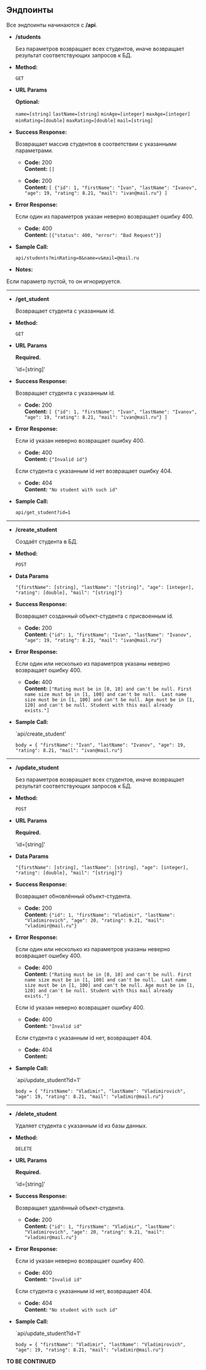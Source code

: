 **Эндпоинты**
-
Все эндпоинты начинаются с **/api**.

* **/students**

  Без параметров возвращает всех студентов, иначе возвращает результат соответствующих запросов к БД.

* **Method:**

  `GET`
  
*  **URL Params**

   **Optional:**
 
   `name=[string]`
   `lastName=[string]`
   `minAge=[integer]`
   `maxAge=[integer]`
   `minRating=[double]`
   `maxRating=[double]`
   `mail=[string]`

* **Success Response:**

  Возвращает массив студентов в соответствии с указанными параметрами.

  * **Code:** 200 <br />
    **Content:** `[]`
    
  * **Code:** 200 <br />
    **Content:**  `[
    {"id": 1,
    "firstName": "Ivan",
    "lastName": "Ivanov",
    "age": 19,
    "rating": 8.21,
    "mail": "ivan@mail.ru"}
    ]` 
 
* **Error Response:**

  Если один из параметров указан неверно возвращает ошибку 400.

  * **Code:** 400 <br />
    **Content:** `[{"status": 400,
    "error": "Bad Request"}]`

* **Sample Call:**

  `api/students?minRating=8&name=v&mail=@mail.ru`

* **Notes:**

 Если параметр пустой, то он игнорируется.
 
 ---
 
* **/get_student**

  Возвращает студента с указанным id.

* **Method:**

  `GET`
  
* **URL Params**

  **Required.**
  
   'id=[string]'

* **Success Response:**

  Возвращает студента с указанным id.
    
  * **Code:** 200 <br />
    **Content:**  `[
    {"id": 1,
    "firstName": "Ivan",
    "lastName": "Ivanov",
    "age": 19,
    "rating": 8.21,
    "mail": "ivan@mail.ru"}
    ]` 
 
* **Error Response:**

  Если id указан неверно возвращает ошибку 400.

  * **Code:** 400 <br />
    **Content:** `{"Invalid id"}`
    
  Если студента с указанным id нет возвращает ошибку 404.

  * **Code:** 404 <br />
    **Content:** `"No student with such id"`

* **Sample Call:**

  `api/get_student?id=1`
 
 ---
 
* **/create_student**

  Создаёт студента в БД.

* **Method:**

  `POST`
  
* **Data Params**

  `"{firstName": [string],
    "lastName": "[string]",
    "age": [integer],
    "rating": [double],
    "mail": "[string]"}` 

* **Success Response:**

  Возвращает созданный объект-студента с присвоенным id.

  * **Code:** 200 <br />
    **Content:**  `{"id": 1,
    "firstName": "Ivan",
    "lastName": "Ivanov",
    "age": 19,
    "rating": 8.21,
    "mail": "ivan@mail.ru"}` 
 
* **Error Response:**

  Если один или несколько из параметров указаны неверно возвращает ошибку 400.<br/>

  * **Code:** 400 <br />
    **Content:** `["Rating must be in [0, 10] and can't be null.
  First name size must be in [1, 100] and can't be null. 
  Last name size must be in [1, 100] and can't be null.
  Age must be in [1, 120] and can't be null.
  Student with this mail already exists."]`

* **Sample Call:**

  `api/create_student'
  
  `body = {
    "firstName": "Ivan",
    "lastName": "Ivanov",
    "age": 19,
    "rating": 8.21,
    "mail": "ivan@mail.ru"}`
 
 ---
  
* **/update_student**

  Без параметров возвращает всех студентов, иначе возвращает результат соответствующих запросов к БД.

* **Method:**

  `POST`
  
* **URL Params**

  **Required.**
  
   'id=[string]'
  
* **Data Params**

  `"{firstName": [string],
    "lastName": [string],
    "age": [integer],
    "rating": [double],
    "mail": "[string]"}` 

* **Success Response:**

  Возвращает обновлённый объект-студента.

  * **Code:** 200 <br />
    **Content:**  `{"id": 1,
    "firstName": "Vladimir",
    "lastName": "Vladimirovich",
    "age": 20,
    "rating": 9.21,
    "mail": "vladimir@mail.ru"}` 
 
* **Error Response:**

  Если один или несколько из параметров указаны неверно возвращает ошибку 400.<br/>
  * **Code:** 400 <br />
    **Content:** `["Rating must be in [0, 10] and can't be null.
  First name size must be in [1, 100] and can't be null. 
  Last name size must be in [1, 100] and can't be null.
  Age must be in [1, 120] and can't be null.
  Student with this mail already exists."]`
  
  Если id указан неверно возвращает ошибку 400.<br/>
  * **Code:** 400 <br />
    **Content:** `"Invalid id"`
  
  Если студента с указанным id нет, возвращает 404.
  * **Code:** 404 <br />
    **Content:**

* **Sample Call:**

  `api/update_student?id=1'
  
  `body = {
    "firstName": "Vladimir",
    "lastName": "Vladimirovich",
    "age": 19,
    "rating": 8.21,
    "mail": "vladimir@mail.ru"}`
 
 ---
   
* **/delete_student**

  Удаляет студента с указанным id из базы данных.

* **Method:**

  `DELETE`
  
* **URL Params**

  **Required.**
  
   'id=[string]'
 
* **Success Response:**

  Возвращает удалённый объект-студента.

  * **Code:** 200 <br />
    **Content:**  `{"id": 1,
    "firstName": "Vladimir",
    "lastName": "Vladimirovich",
    "age": 20,
    "rating": 9.21,
    "mail": "vladimir@mail.ru"}` 
 
* **Error Response:**

  Если id указан неверно возвращает ошибку 400.<br/>

  * **Code:** 400 <br />
    **Content:** `"Invalid id"`
    
  Если студента с указанным id нет, возвращает 404.
  
  * **Code:** 404 <br />
    **Content:** `"No student with such id"`

* **Sample Call:**

  `api/update_student?id=1'
  
  `body = {
    "firstName": "Vladimir",
    "lastName": "Vladimirovich",
    "age": 19,
    "rating": 8.21,
    "mail": "vladimir@mail.ru"}`
 
 
 **TO BE CONTINUED**
